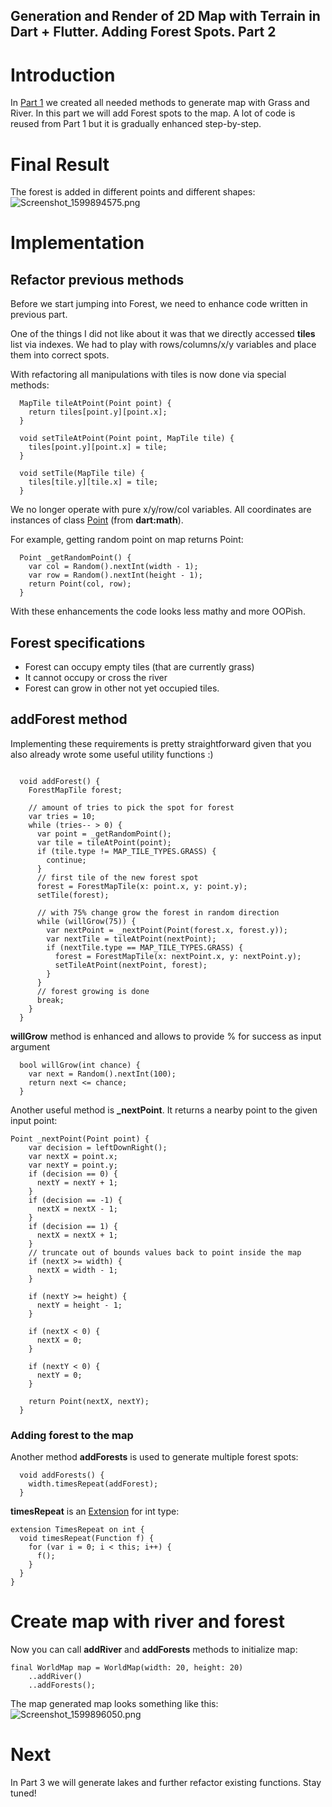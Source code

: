 ## Generation and Render of 2D Map with Terrain in Dart + Flutter. Adding Forest Spots. Part 2

# Introduction
In  [Part 1](https://www.gladimdim.org/generation-and-render-of-2d-map-with-terrain-in-dart-flutter-part-1-ckevs5qc801z1n1s18yu0aecq) we created all needed methods to generate map with Grass and River. In this part we will add Forest spots to the map. A lot of code is reused from Part 1 but it is gradually enhanced step-by-step.

# Final Result

The forest is added in different points and different shapes:
![Screenshot_1599894575.png](https://cdn.hashnode.com/res/hashnode/image/upload/v1599894645459/zZ4bhPrkj.png)


# Implementation

## Refactor previous methods

Before we start jumping into Forest, we need to enhance code written in previous part.

One of the things I did not like about it was that we directly accessed **tiles** list via indexes. We had to play with rows/columns/x/y variables and place them into correct spots.

With refactoring all manipulations with tiles is now done via special methods:

```
  MapTile tileAtPoint(Point point) {
    return tiles[point.y][point.x];
  }

  void setTileAtPoint(Point point, MapTile tile) {
    tiles[point.y][point.x] = tile;
  }

  void setTile(MapTile tile) {
    tiles[tile.y][tile.x] = tile;
  }
```

We no longer operate with pure x/y/row/col variables. All coordinates are instances of class  [Point](https://api.flutter.dev/flutter/dart-math/Point/Point.html)  (from **dart:math**).

For example, getting random point on map returns Point:

```
  Point _getRandomPoint() {
    var col = Random().nextInt(width - 1);
    var row = Random().nextInt(height - 1);
    return Point(col, row);
  }
```
With these enhancements the code looks less mathy and more OOPish.

## Forest specifications
- Forest can occupy empty tiles (that are currently grass)
- It cannot occupy or cross the river
- Forest can grow in other not yet occupied tiles.

## addForest method
Implementing these requirements is pretty straightforward given that you also already wrote some useful utility functions :)

```

  void addForest() {
    ForestMapTile forest;

    // amount of tries to pick the spot for forest
    var tries = 10;
    while (tries-- > 0) {
      var point = _getRandomPoint();
      var tile = tileAtPoint(point);
      if (tile.type != MAP_TILE_TYPES.GRASS) {
        continue;
      }
      // first tile of the new forest spot
      forest = ForestMapTile(x: point.x, y: point.y);
      setTile(forest);

      // with 75% change grow the forest in random direction
      while (willGrow(75)) {
        var nextPoint = _nextPoint(Point(forest.x, forest.y));
        var nextTile = tileAtPoint(nextPoint);
        if (nextTile.type == MAP_TILE_TYPES.GRASS) {
          forest = ForestMapTile(x: nextPoint.x, y: nextPoint.y);
          setTileAtPoint(nextPoint, forest);
        }
      }
      // forest growing is done
      break;
    }
  }
```

**willGrow** method is enhanced and allows to provide % for success as input argument

```
  bool willGrow(int chance) {
    var next = Random().nextInt(100);
    return next <= chance;
  }
```

Another useful method is **_nextPoint**. It returns a nearby point to the given input point:

```
Point _nextPoint(Point point) {
    var decision = leftDownRight();
    var nextX = point.x;
    var nextY = point.y;
    if (decision == 0) {
      nextY = nextY + 1;
    }
    if (decision == -1) {
      nextX = nextX - 1;
    }
    if (decision == 1) {
      nextX = nextX + 1;
    }
    // truncate out of bounds values back to point inside the map
    if (nextX >= width) {
      nextX = width - 1;
    }

    if (nextY >= height) {
      nextY = height - 1;
    }

    if (nextX < 0) {
      nextX = 0;
    }

    if (nextY < 0) {
      nextY = 0;
    }

    return Point(nextX, nextY);
  }
```

### Adding forest to the map

Another method **addForests** is used to generate multiple forest spots:

```
  void addForests() {
    width.timesRepeat(addForest);
  }
```

**timesRepeat** is an  [Extension](https://dart.dev/guides/language/extension-methods) for int type:
```
extension TimesRepeat on int {
  void timesRepeat(Function f) {
    for (var i = 0; i < this; i++) {
      f();
    }
  }
}

```

# Create map with river and forest

Now you can call **addRiver** and **addForests** methods to initialize map:

```
final WorldMap map = WorldMap(width: 20, height: 20)
    ..addRiver()
    ..addForests();
```

The map generated map looks something like this:
![Screenshot_1599896050.png](https://cdn.hashnode.com/res/hashnode/image/upload/v1599896086364/2TSQsy04l.png)

# Next

In Part 3 we will generate lakes and further refactor existing functions. Stay tuned!
